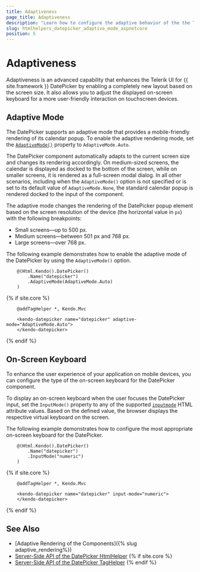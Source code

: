 ```yaml
---
title: Adaptiveness
page_title: Adaptiveness
description: "Learn how to configure the adaptive behavior of the the Telerik UI DatePicker component for {{ site.framework }}."
slug: htmlhelpers_datepicker_adaptive_mode_aspnetcore
position: 5
---
```


# Adaptiveness

Adaptiveness is an advanced capability that enhances the Telerik UI for {{ site.framework }} DatePicker by enabling a completely new layout based on the screen size. It also allows you to adjust the displayed on-screen keyboard for a more user-friendly interaction on touchscreen devices.

## Adaptive Mode

The DatePicker supports an adaptive mode that provides a mobile-friendly rendering of its calendar popup. To enable the adaptive rendering mode, set the [`AdaptiveMode()`](/api/kendo.mvc.ui.fluent/datepickerbuilder#adaptivemodekendomvcuiadaptivemode) property to `AdaptiveMode.Auto`.

The DatePicker component automatically adapts to the current screen size and changes its rendering accordingly. On medium-sized screens, the calendar is displayed as docked to the bottom of the screen, while on smaller screens, it is rendered as a full-screen modal dialog. In all other scenarios, including when the `AdaptiveMode()` option is not specified or is set to its default value of `AdaptiveMode.None`, the standard calendar popup is rendered docked to the input of the component.

The adaptive mode changes the rendering of the DatePicker popup element based on the screen resolution of the device (the horizontal value in `px`) with the following breakpoints:

* Small screens&mdash;up to 500 px.
* Medium screens&mdash;between 501 px and 768 px.
* Large screens&mdash;over 768 px.

The following example demonstrates how to enable the adaptive mode of the DatePicker by using the `AdaptiveMode()` option.

```HtmlHelper
    @(Html.Kendo().DatePicker()
        .Name("datepicker")
        .AdaptiveMode(AdaptiveMode.Auto)
    )
```
{% if site.core %}
```TagHelper
    @addTagHelper *, Kendo.Mvc

    <kendo-datepicker name="datepicker" adaptive-mode="AdaptiveMode.Auto">
    </kendo-datepicker>
```
{% endif %}

## On-Screen Keyboard

To enhance the user experience of your application on mobile devices, you can configure the type of the on-screen keyboard for the DatePicker component.

To display an on-screen keyboard when the user focuses the DatePicker input, set the `InputMode()` property to any of the supported <a href="https://developer.mozilla.org/en-US/docs/Web/HTML/Global_attributes/inputmode#values" target="_blank">`inputmode`</a> HTML attribute values. Based on the defined value, the browser displays the respective virtual keyboard on the screen.

The following example demonstrates how to configure the most appropriate on-screen keyboard for the DatePicker.

```HtmlHelper
    @(Html.Kendo().DatePicker()
        .Name("datepicker")
        .InputMode("numeric")
    )
```
{% if site.core %}
```TagHelper
    @addTagHelper *, Kendo.Mvc

    <kendo-datepicker name="datepicker" input-mode="numeric">
    </kendo-datepicker>
```
{% endif %}

## See Also

* [Adaptive Rendering of the Components]({% slug adaptive_rendering%})
* [Server-Side API of the DatePicker HtmlHelper](/api/datepicker)
{% if site.core %}
* [Server-Side API of the DatePicker TagHelper](/api/taghelpers/datepicker)
{% endif %}